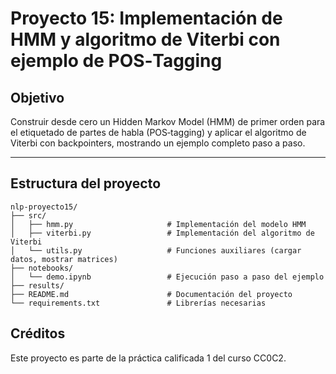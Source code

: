 # Proyecto 15: Implementación de HMM y algoritmo de Viterbi con ejemplo de POS‑Tagging

## Objetivo
Construir desde cero un Hidden Markov Model (HMM) de primer orden para el etiquetado de partes de habla (POS‑tagging) y aplicar el algoritmo de Viterbi con backpointers, mostrando un ejemplo completo paso a paso.

---

## Estructura del proyecto

```
nlp-proyecto15/
├── src/
│   ├── hmm.py                     # Implementación del modelo HMM
│   ├── viterbi.py                 # Implementación del algoritmo de Viterbi
│   └── utils.py                   # Funciones auxiliares (cargar datos, mostrar matrices)
├── notebooks/
│   └── demo.ipynb                 # Ejecución paso a paso del ejemplo
├── results/
├── README.md                      # Documentación del proyecto
└── requirements.txt               # Librerías necesarias
```

## Créditos
Este proyecto es parte de la práctica calificada 1 del curso CC0C2.